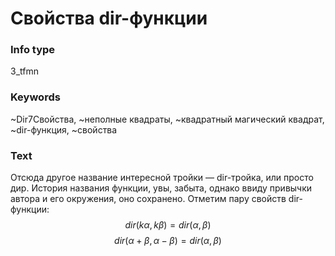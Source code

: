 # Свойства dir-функции
### Info type
3_tfmn
### Keywords
~Dir7Свойства, ~неполные квадраты, ~квадратный магический квадрат, ~dir-функция, ~свойства
### Text
Отсюда другое название интересной тройки — dir-тройка, или просто дир. История названия функции, увы, забыта, однако ввиду привычки автора и его окружения, оно сохранено. Отметим пару свойств dir-функции:
$$dir(k\alpha, k\beta) = dir(\alpha, \beta)$$
$$dir(\alpha + \beta, \alpha - \beta) = dir(\alpha, \beta)$$
```
